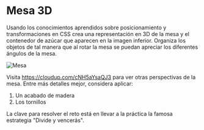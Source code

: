 # Mesa 3D

Usando los conocimientos aprendidos sobre posicionamiento y transformaciones en CSS crea una representación en 3D de la mesa y el contenedor de azúcar que aparecen en la imagen inferior. Organiza los objetos de tal manera que al rotar la mesa se puedan apreciar los diferentes ángulos de la mesa.

![Mesa](https://cldup.com/lZM0E4Twwl.jpg)

Visita https://cloudup.com/cNH5aYsaQJ3 para ver otras perspectivas de la mesa. Entre más detalles mejor, considera aplicar:

1. Un acabado de madera
2. Los tornillos

La clave para resolver el reto está en llevar a la práctica la famosa estrategia "Divide y vencerás".
